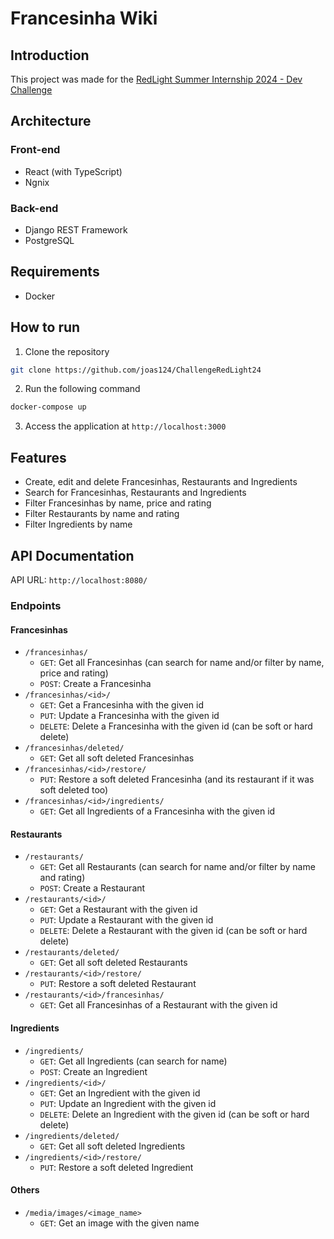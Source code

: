 # Francesinha Wiki

## Introduction
This project was made for the [RedLight Summer Internship 2024 - Dev Challenge](https://gitlab.com/weareredlight/code-challenges/si-24-dev-challenge)

## Architecture

### Front-end

- React (with TypeScript)
- Ngnix

### Back-end

- Django REST Framework
- PostgreSQL


## Requirements

- Docker

## How to run

1. Clone the repository

```bash
git clone https://github.com/joas124/ChallengeRedLight24
```

2. Run the following command

```bash
docker-compose up
```

3. Access the application at `http://localhost:3000`

## Features

- Create, edit and delete Francesinhas, Restaurants and Ingredients
- Search for Francesinhas, Restaurants and Ingredients
- Filter Francesinhas by name, price and rating
- Filter Restaurants by name and rating
- Filter Ingredients by name

## API Documentation

API URL: `http://localhost:8080/`

### Endpoints
#### Francesinhas
- `/francesinhas/`
  - `GET`: Get all Francesinhas (can search for name and/or filter by name, price and rating)
  - `POST`: Create a Francesinha
- `/francesinhas/<id>/`
  - `GET`: Get a Francesinha with the given id
  - `PUT`: Update a Francesinha with the given id
  - `DELETE`: Delete a Francesinha with the given id (can be soft or hard delete)
- `/francesinhas/deleted/`
  - `GET`: Get all soft deleted Francesinhas
- `/francesinhas/<id>/restore/`
  - `PUT`: Restore a soft deleted Francesinha (and its restaurant if it was soft deleted too)
- `/francesinhas/<id>/ingredients/`
  - `GET`: Get all Ingredients of a Francesinha with the given id

#### Restaurants
- `/restaurants/`
  - `GET`: Get all Restaurants (can search for name and/or filter by name and rating)
  - `POST`: Create a Restaurant
- `/restaurants/<id>/`
  - `GET`: Get a Restaurant with the given id
  - `PUT`: Update a Restaurant with the given id
  - `DELETE`: Delete a Restaurant with the given id (can be soft or hard delete)
- `/restaurants/deleted/`
  - `GET`: Get all soft deleted Restaurants
- `/restaurants/<id>/restore/`
  - `PUT`: Restore a soft deleted Restaurant
- `/restaurants/<id>/francesinhas/`
  - `GET`: Get all Francesinhas of a Restaurant with the given id

#### Ingredients
- `/ingredients/`
  - `GET`: Get all Ingredients (can search for name)
  - `POST`: Create an Ingredient
- `/ingredients/<id>/`
  - `GET`: Get an Ingredient with the given id
  - `PUT`: Update an Ingredient with the given id
  - `DELETE`: Delete an Ingredient with the given id (can be soft or hard delete)
- `/ingredients/deleted/`
  - `GET`: Get all soft deleted Ingredients
- `/ingredients/<id>/restore/`
  - `PUT`: Restore a soft deleted Ingredient

#### Others
- `/media/images/<image_name>`
  - `GET`: Get an image with the given name

